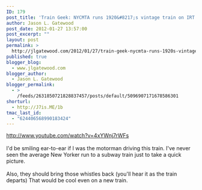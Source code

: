 ```yaml
---
ID: 179
post_title: 'Train Geek: NYCMTA runs 1920&#8217;s vintage train on IRT 7 Av. Line for HBO Promo'
author: Jason L. Gatewood
post_date: 2012-01-27 13:57:00
post_excerpt: ""
layout: post
permalink: >
  http://jlgatewood.com/2012/01/27/train-geek-nycmta-runs-1920s-vintage-train-on-irt-7-av-line-for-hbo-promo/
published: true
blogger_blog:
  - www.jlgatewood.com
blogger_author:
  - Jason L. Gatewood
blogger_permalink:
  - >
    /feeds/2631850721828837457/posts/default/5096907171678586301
shorturl:
  - http://J7is.ME/1b
tmac_last_id:
  - "624406568990183424"
---
```

http://www.youtube.com/watch?v=4xYWnj7rWFs<br /><br />I'd be smiling ear-to-ear if I was the motorman driving this train. I've never seen the average New Yorker run to a subway train just to take a quick picture.<br /><br />Also, they should bring those whistles back (you'll hear it as the train departs) That would be cool even on a new train.<br /><br /> 